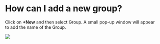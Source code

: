 # How can I add a new group?

<p class="no-margin">Click on <b>+New</b> and then select Group. A small pop-up window will appear to add the name of the Group.</p>
<p class="no-margin"></p>
<div class="intercom-container"><img src="/assets/img/teams-pro/image_78.png"></div>

<Intercom />
<Clarity />
<GoogleAnalytics />

